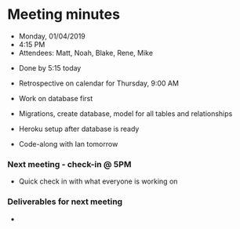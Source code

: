 # Meeting minutes

* Monday, 01/04/2019
* 4:15 PM
* Attendees: Matt, Noah, Blake, Rene, Mike

- Done by 5:15 today
- Retrospective on calendar for Thursday, 9:00 AM

- Work on database first
- Migrations, create database, model for all tables and relationships

- Heroku setup after database is ready
- Code-along with Ian tomorrow

### Next meeting - check-in @ 5PM
- Quick check in with what everyone is working on

### Deliverables for next meeting
-
